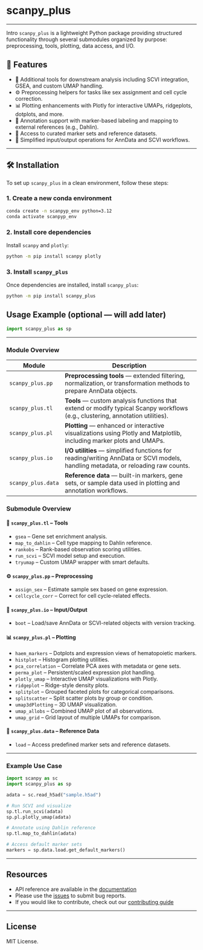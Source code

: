 # scanpy_plus
---
Intro
`scanpy_plus` is a lightweight Python package providing structured functionality through several submodules organized by purpose: preprocessing, tools, plotting, data access, and I/O.


## 🔧 Features

- 🧬 Additional tools for downstream analysis including SCVI integration, GSEA, and custom UMAP handling.
- ⚙️ Preprocessing helpers for tasks like sex assignment and cell cycle correction.
- 📊 Plotting enhancements with Plotly for interactive UMAPs, ridgeplots, dotplots, and more.
- 🧭 Annotation support with marker-based labeling and mapping to external references (e.g., Dahlin).
- 📂 Access to curated marker sets and reference datasets.
- 💾 Simplified input/output operations for AnnData and SCVI workflows.

---
## 🛠️ Installation

To set up `scanpy_plus` in a clean environment, follow these steps:

### 1. Create a new conda environment

```bash
conda create -n scanpyp_env python=3.12
conda activate scanpyp_env
```

### 2. Install core dependencies

Install `scanpy` and `plotly`:

```bash
python -m pip install scanpy plotly
```

### 3. Install `scanpy_plus`

Once dependencies are installed, install `scanpy_plus`:

```bash
python -m pip install scanpy_plus
```


## Usage Example (optional — will add later)

```python
import scanpy_plus as sp


```

---


### Module Overview

| Module | Description |
|--------|-------------|
| `scanpy_plus.pp` | **Preprocessing tools** — extended filtering, normalization, or transformation methods to prepare AnnData objects. |
| `scanpy_plus.tl` | **Tools** — custom analysis functions that extend or modify typical Scanpy workflows (e.g., clustering, annotation utilities). |
| `scanpy_plus.pl` | **Plotting** — enhanced or interactive visualizations using Plotly and Matplotlib, including marker plots and UMAPs. |
| `scanpy_plus.io` | **I/O utilities** — simplified functions for reading/writing AnnData or SCVI models, handling metadata, or reloading raw counts. |
| `scanpy_plus.data` | **Reference data** — built-in markers, gene sets, or sample data used in plotting and annotation workflows. |


### Submodule Overview

#### 🔧 `scanpy_plus.tl` – Tools

- `gsea` – Gene set enrichment analysis.
- `map_to_dahlin` – Cell type mapping to Dahlin reference.
- `rankobs` – Rank-based observation scoring utilities.
- `run_scvi` – SCVI model setup and execution.
- `tryumap` – Custom UMAP wrapper with smart defaults.

#### ⚙️ `scanpy_plus.pp` – Preprocessing

- `assign_sex` – Estimate sample sex based on gene expression.
- `cellcycle_corr` – Correct for cell cycle-related effects.

#### 💾 `scanpy_plus.io` – Input/Output

- `boot` – Load/save AnnData or SCVI-related objects with version tracking.

#### 📊 `scanpy_plus.pl` – Plotting

- `haem_markers` – Dotplots and expression views of hematopoietic markers.
- `histplot` – Histogram plotting utilities.
- `pca_correlation` – Correlate PCA axes with metadata or gene sets.
- `perma_plot` – Persistent/scaled expression plot handling.
- `plotly_umap` – Interactive UMAP visualizations with Plotly.
- `ridgeplot` – Ridge-style density plots.
- `splitplot` – Grouped faceted plots for categorical comparisons.
- `splitscatter` – Split scatter plots by group or condition.
- `umap3dPlotting` – 3D UMAP visualization.
- `umap_allobs` – Combined UMAP plot of all observations.
- `umap_grid` – Grid layout of multiple UMAPs for comparison.

#### 📂 `scanpy_plus.data` – Reference Data

- `load` – Access predefined marker sets and reference datasets.

---

### Example Use Case

```python
import scanpy as sc
import scanpy_plus as sp

adata = sc.read_h5ad("sample.h5ad")

# Run SCVI and visualize
sp.tl.run_scvi(adata)
sp.pl.plotly_umap(adata)

# Annotate using Dahlin reference
sp.tl.map_to_dahlin(adata)

# Access default marker sets
markers = sp.data.load.get_default_markers()


```

---


## Resources

- API reference are available in the [documentation](https://scanpy-plus.readthedocs.io/en/latest/index.html)
- Please use the [issues](https://github.com/vjbaskar/scanpy_plus/issues) to submit bug reports.
- If you would like to contribute, check out our [contributing guide](https://github.com/vjbaskar/scanpy_plus/wiki)


---

## License

MIT License.
